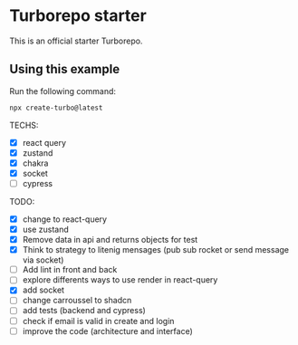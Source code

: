 # Turborepo starter

This is an official starter Turborepo.

## Using this example

Run the following command:

```sh
npx create-turbo@latest
```

TECHS:

- [x] react query
- [x] zustand
- [x] chakra
- [x] socket
- [ ] cypress

TODO: 

- [x] change to react-query
- [x] use zustand
- [x] Remove data in api and returns objects for test
- [x] Think to strategy to litenig mensages (pub sub rocket or send message via socket)
- [ ] Add lint in front and back
- [ ] explore differents ways to use render in react-query
- [x] add socket
- [ ] change carroussel to shadcn
- [ ] add tests (backend and cypress)
- [ ] check if email is valid in create and login
- [ ] improve the code (architecture and interface)
